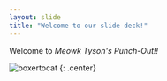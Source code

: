 ```yaml
---
layout: slide
title: "Welcome to our slide deck!"
---
```


Welcome to *Meowk Tyson's Punch-Out!!*

![boxertocat](https://octodex.github.com/images/boxertocat_octodex.jpg)
{: .center}
